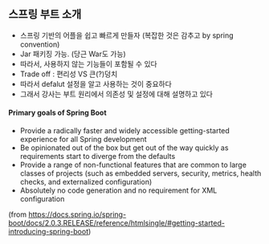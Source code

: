 ## 스프링 부트 소개

- 스프링 기반의 어플을 쉽고 빠르게 만들자 (복잡한 것은 감추고 by spring convention)  
- Jar 패키징 가능. (당근 War도 가능)
- 따라서, 사용하지 않는 기능들이 포함될 수 있다
- Trade off : 편리성 VS 큰(?)덩치
- 따라서 defalut 설정을 알고 사용하는 것이 중요하다
- 그래서 강사는 부트 원리에서 의존성 및 설정에 대해 설명하고 있다


#### Primary goals of Spring Boot
- Provide a radically faster and widely accessible getting-started experience for all Spring development
- Be opinionated out of the box but get out of the way quickly as requirements start to diverge from the defaults
- Provide a range of non-functional features that are common to large classes of projects (such as embedded servers, security, metrics, health checks, and externalized configuration)
- Absolutely no code generation and no requirement for XML configuration

(from https://docs.spring.io/spring-boot/docs/2.0.3.RELEASE/reference/htmlsingle/#getting-started-introducing-spring-boot)
